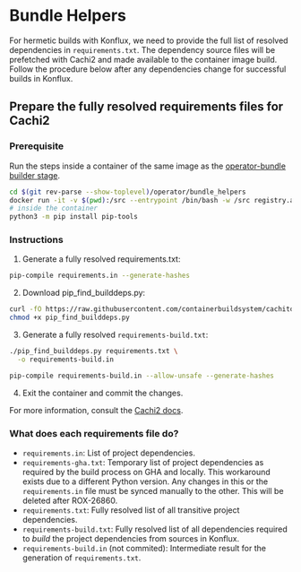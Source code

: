 # Bundle Helpers

For hermetic builds with Konflux, we need to provide the full list of resolved dependencies in `requirements.txt`.
The dependency source files will be prefetched with Cachi2 and made available to the container image build.
Follow the procedure below after any dependencies change for successful builds in Konflux.

## Prepare the fully resolved requirements files for Cachi2

### Prerequisite

Run the steps inside a container of the same image as the [operator-bundle builder stage](./konflux.bundle.Dockerfile).

```bash
cd $(git rev-parse --show-toplevel)/operator/bundle_helpers
docker run -it -v $(pwd):/src --entrypoint /bin/bash -w /src registry.access.redhat.com/ubi9/python-39:latest
# inside the container
python3 -m pip install pip-tools
```

### Instructions

1. Generate a fully resolved requirements.txt:

```bash
pip-compile requirements.in --generate-hashes
```

2. Download pip_find_builddeps.py:

```bash
curl -fO https://raw.githubusercontent.com/containerbuildsystem/cachito/master/bin/pip_find_builddeps.py
chmod +x pip_find_builddeps.py
```

3. Generate a fully resolved `requirements-build.txt`:

```bash
./pip_find_builddeps.py requirements.txt \
  -o requirements-build.in

pip-compile requirements-build.in --allow-unsafe --generate-hashes
```

4. Exit the container and commit the changes.

For more information, consult the [Cachi2 docs](https://github.com/containerbuildsystem/cachi2/blob/main/docs/pip.md#building-from-source).

### What does each requirements file do?

* `requirements.in`: List of project dependencies.
* `requirements-gha.txt`: Temporary list of project dependencies as required by the build process on GHA and locally. This workaround exists due to a different Python version. Any changes in this or the `requirements.in` file must be synced manually to the other. This will be deleted after ROX-26860.
* `requirements.txt`: Fully resolved list of all transitive project dependencies.
* `requirements-build.txt`: Fully resolved list of all dependencies required to _build_ the project dependencies from sources in Konflux.
* `requirements-build.in` (not commited): Intermediate result for the generation of `requirements.txt`.
